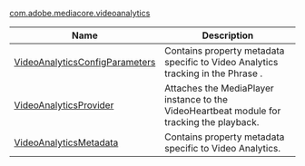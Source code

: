 ---
---

[com.adobe.mediacore.videoanalytics](http://help.adobe.com/en_US/primetime/api/psdk/asdoc-dhls_1.4/com/adobe/mediacore/videoanalytics/package-detail.html)
<table frame="all" colsep="1" rowsep="1" id="table_F771D1719BE84241955D45C280BBB52A"> 
 <tgroup cols="2" colsep="1" rowsep="1" class="FormatA"> 
  <colspec colnum="1" colname="1" colwidth="1.00*" /> 
  <colspec colnum="2" colname="2" colwidth="1.16*" /> 
  <thead> 
   <tr rowsep="1"> 
    <th colname="1" class="entry">Name</th> 
    <th colname="2" class="entry">Description</th> 
   </tr> 
  </thead> 
  <tbody> 
   <tr rowsep="1"> 
    <td colname="1"><span class="codeph"><a href="http://help.adobe.com/en_US/primetime/api/psdk/asdoc-dhls_1.4/com/adobe/mediacore/videoanalytics/VideoAnalyticsConfigParameters.html" format="html" scope="external">VideoAnalyticsConfigParameters</a></span> </td> 
    <td colname="2">Contains property metadata specific to Video Analytics tracking in the 
     <ph conkeyref="phrases/primetime-sdk-name">
      Phrase
     </ph>. </td> 
   </tr> 
   <tr rowsep="1"> 
    <td colname="1"><span class="codeph"><a href="http://help.adobe.com/en_US/primetime/api/psdk/asdoc-dhls_1.4/com/adobe/mediacore/videoanalytics/VideoAnalyticsProvider.html" format="html" scope="external">VideoAnalyticsProvider</a></span> </td> 
    <td colname="2"> Attaches the <span class="codeph">MediaPlayer</span> instance to the VideoHeartbeat module for tracking the playback.</td> 
   </tr> 
   <tr rowsep="0"> 
    <td colname="1"><span class="codeph"><a href="http://help.adobe.com/en_US/primetime/api/psdk/asdoc-dhls_1.4/com/adobe/mediacore/videoanalytics/VideoAnalyticsMetadata.html" format="html" scope="external">VideoAnalyticsMetadata</a></span> </td> 
    <td colname="2">Contains property metadata specific to Video Analytics.</td> 
   </tr> 
  </tbody> 
 </tgroup> 
</table>

